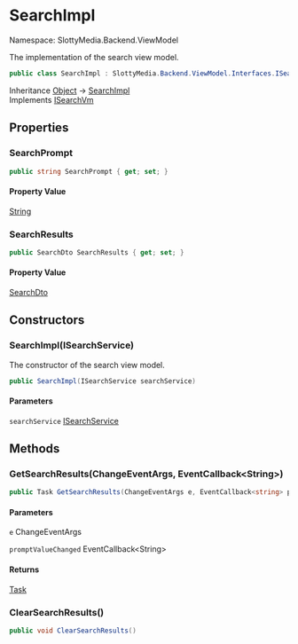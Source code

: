 # SearchImpl

Namespace: SlottyMedia.Backend.ViewModel

The implementation of the search view model.

```csharp
public class SearchImpl : SlottyMedia.Backend.ViewModel.Interfaces.ISearchVm
```

Inheritance [Object](https://docs.microsoft.com/en-us/dotnet/api/system.object) → [SearchImpl](./slottymedia.backend.viewmodel.searchimpl.md)<br>
Implements [ISearchVm](./slottymedia.backend.viewmodel.interfaces.isearchvm.md)

## Properties

### **SearchPrompt**

```csharp
public string SearchPrompt { get; set; }
```

#### Property Value

[String](https://docs.microsoft.com/en-us/dotnet/api/system.string)<br>

### **SearchResults**

```csharp
public SearchDto SearchResults { get; set; }
```

#### Property Value

[SearchDto](./slottymedia.backend.dtos.searchdto.md)<br>

## Constructors

### **SearchImpl(ISearchService)**

The constructor of the search view model.

```csharp
public SearchImpl(ISearchService searchService)
```

#### Parameters

`searchService` [ISearchService](./slottymedia.backend.services.interfaces.isearchservice.md)<br>

## Methods

### **GetSearchResults(ChangeEventArgs, EventCallback&lt;String&gt;)**

```csharp
public Task GetSearchResults(ChangeEventArgs e, EventCallback<string> promptValueChanged)
```

#### Parameters

`e` ChangeEventArgs<br>

`promptValueChanged` EventCallback&lt;String&gt;<br>

#### Returns

[Task](https://docs.microsoft.com/en-us/dotnet/api/system.threading.tasks.task)<br>

### **ClearSearchResults()**

```csharp
public void ClearSearchResults()
```
